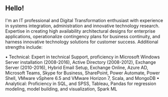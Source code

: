 ## Hello!

I'm an IT professional and Digital Transformation enthusiast with experience in systems integration, administration and innovative technology research. Expertise in creating high availability architectural designs for enterprise applications, operationalize contingency plans for business continuity, and harness innovative technology solutions for customer success. Additional strengths include:

•	Technical: Expert in technical Support, proficiency in Microsoft Windows Server installation (2008-2016), Active Directory (2008-2012), Exchange Server (2010-2016), Hybrid Email Setup, Exchange Online, Azure AD, Microsoft Teams, Skype for Business, SharePoint, Power Automate, Power Shell, VMware vSphere 6.5 and VMware Horizon 7, Scala, and MongoDB
•	Analytical: Proficiency in SQL, and SPSS, Tableau, Pandas for regression modeling, model building, and visualization, Spark ML 


